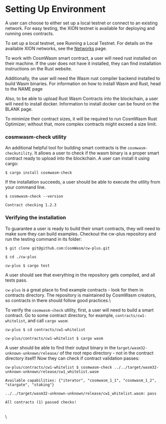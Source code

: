 # Setting Up Environment

A user can choose to either set up a local testnet or connect to an existing network. For easy testing, the XION testnet is available for deploying and running ones contracts.

To set up a local testnet, see Running a Local Testnet. For details on the available XION networks, see the [Networks](../../networks.md) page.

To work with CosmWasm smart contract, a user will need rust installed on their machine. If the user does not have it installed, they can find installation instructions on the Rust website.

Additionally, the user will need the Wasm rust compiler backend installed to build Wasm binaries. For information on how to install Wasm and Rust, head to the NAME page

Also, to be able to upload Rust Wasm Contracts into the blockchain, a user will need to install docker. Information to install docker can be found on the BLANK page.

&#x20;To minimize their contract sizes, it will be required to run CosmWasm Rust Optimizer; without that, more complex contracts might exceed a size limit.&#x20;



### cosmwasm-check utility

An additional helpful tool for building smart contracts is the `cosmwasm-checkutility`. It allows a user to check if the wasm binary is a proper smart contract ready to upload into the blockchain. A user can install it using cargo:

`$ cargo install cosmwasm-check`

If the installation succeeds, a user should be able to execute the utility from your command line.

`$ cosmwasm-check --version`

`Contract checking 1.2.3`



### Verifying the installation

To guarantee a user is ready to build their smart contracts, they will need to make sure they can build examples. Checkout the cw-plus repository and run the testing command in its folder:

`$ git clone git@github.com:CosmWasm/cw-plus.git`

`$ cd ./cw-plus`

`cw-plus $ cargo test`

A user should see that everything in the repository gets compiled, and all tests pass.

`cw-plus` is a great place to find example contracts - look for them in contracts directory. The repository is maintained by CosmWasm creators, so contracts in there should follow good practices.\


To verify the `cosmwasm-check` utility, first, a user will need to build a smart contract. Go to some contract directory, for example, `contracts/cw1-whitelist`, and call `cargo wasm`:

`cw-plus $ cd contracts/cw1-whitelist`

`cw-plus/contracts/cw1-whitelist $ cargo wasm`



A user should be able to find their output binary in the t`arget/wasm32-unknown-unknown/release/` of the root repo directory - not in the contract directory itself! Now they can check if contract validation passes:

`cw-plus/contracts/cw1-whitelist $ cosmwasm-check ../../target/wasm32-unknown-unknown/release/cw1_whitelist.wasm`

`Available capabilities: {"iterator", "cosmwasm_1_1", "cosmwasm_1_2", "stargate", "staking"}`

`../../target/wasm32-unknown-unknown/release/cw1_whitelist.wasm: pass`

`All contracts (1) passed checks!`

\
\
